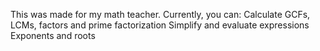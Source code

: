 This was made for my math teacher.
Currently, you can:
Calculate GCFs, LCMs, factors and prime factorization
Simplify and evaluate expressions
Exponents and roots
